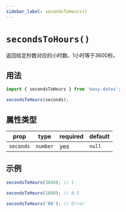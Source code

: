 ```yaml
---
sidebar_label: secondsToHours()
---
```


# `secondsToHours()`

返回给定秒数对应的小时数。1小时等于3600秒。

## 用法

```javascript
import { secondsToHours } from 'easy-dates';

secondsToHours(seconds);
```

## 属性类型

| prop      | type     | required | default  |
|-----------|----------|----------|----------|
| `seconds` | `number` | yes      | `null`   |

## 示例

```javascript
secondsToHours(3600); // 1
```

```javascript
secondsToHours(1800); // 0.5
```

```javascript
secondsToHours('60'); // Error
```